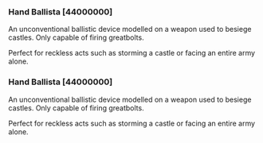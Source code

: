 ### Hand Ballista [44000000]

An unconventional ballistic device modelled on a weapon used to besiege castles. Only capable of firing greatbolts.

Perfect for reckless acts such as storming a castle or facing an entire army alone.### Hand Ballista [44000000]

An unconventional ballistic device modelled on a weapon used to besiege castles. Only capable of firing greatbolts.

Perfect for reckless acts such as storming a castle or facing an entire army alone.